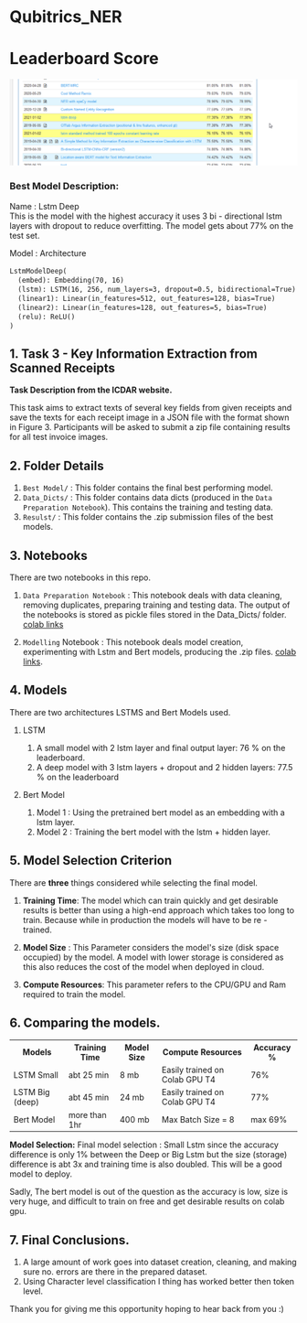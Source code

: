 # Qubitrics_NER

# Leaderboard Score
![](Images/best_result.png)


### Best Model Description:

Name : Lstm Deep  
This is the model with the highest accuracy it uses 3 bi - directional lstm layers with dropout to reduce overfitting. The model gets about 77% on the test set.

Model : Architecture 

```pytorch
LstmModelDeep(
  (embed): Embedding(70, 16)
  (lstm): LSTM(16, 256, num_layers=3, dropout=0.5, bidirectional=True)
  (linear1): Linear(in_features=512, out_features=128, bias=True)
  (linear2): Linear(in_features=128, out_features=5, bias=True)
  (relu): ReLU()
)
```





## 1. Task 3 - Key Information Extraction from Scanned Receipts

**Task Description from the ICDAR website.**

This task aims to extract texts of several key fields from given receipts and save the texts for each receipt image in a JSON file with the format shown in Figure 3. Participants will be asked to submit a zip file containing results for all test invoice images. 


## 2. Folder Details

  1. `Best Model/`  : This folder contains the final best performing model.
  2. `Data_Dicts/` : This folder contains data dicts (produced in the `Data Preparation Notebook`). This contains the training and testing data. 
  3. `Resulst/` : This folder contains the .zip submission files of the best models. 
  
  
## 3. Notebooks

There are two notebooks in this repo. 

  1. `Data Preparation Notebook` : This notebook deals with data cleaning, removing duplicates, preparing training and testing data. The output of the notebooks is stored as pickle files stored in the Data_Dicts/ folder. [colab links](https://colab.research.google.com/drive/1-xvLu_5MtFwfsmK_iWc1Yci8w2Kv9EzH?usp=sharing)
  
  2. `Modelling` Notebook : This notebook deals model creation, experimenting with Lstm and Bert models, producing the .zip files.
  [colab links](https://colab.research.google.com/drive/1p4jm0FylSIBo71nzNDpUeMCJFxRsUCEH?usp=sharing).
  

## 4. Models

There are two architectures LSTMS and Bert Models used.

1. LSTM 
    1. A small model with 2 lstm layer and final output layer: 76 % on the leaderboard. 
    2. A deep model with 3 lstm layers + dropout and 2 hidden layers: 77.5 % on the leaderboard
 
2.  Bert Model
    1. Model 1 :  Using the pretrained bert model as an embedding with a  lstm layer. 
    2. Model 2 : Training the bert model with the lstm + hidden layer. 
    
  
## 5. Model Selection Criterion
   There are **three** things considered while selecting the final model. 
   
   1. **Training Time**: The model which can train quickly and get desirable results is better than using a high-end approach which takes too long to train. Because while in production the models will have to be re - trained.

   2. **Model Size** : This Parameter considers the model's size (disk space occupied) by the model. A model with lower storage is considered as this also reduces the cost of the model when deployed in cloud.
  
   3. **Compute Resources**: This parameter refers to the CPU/GPU and Ram required to train the model.

## 6. Comparing the models.
  
  
  <table>
  <tr>
  <th> Models </th>
  <th> Training Time </th>
  <th>Model Size</th>
  <th>Compute Resources</th>
  <th>Accuracy % </th>  
  </tr>
  <tr>
    <td> LSTM Small </td>
    <td> abt 25 min </td>
    <td> 8 mb </td>
    <td> Easily trained on Colab GPU T4 </td>
    <td> 76% </td>
  </tr>  
  <tr>
    <td> LSTM Big (deep) </td>
    <td> abt 45 min </td>
    <td> 24 mb </td>
    <td>Easily trained on Colab GPU T4</td>
    <td> 77% </td>
  </tr>  
   <tr>
    <td> Bert Model </td>
    <td> more than 1hr </td>
    <td> 400 mb </td>
    <td>Max Batch Size = 8</td>
    <td> max 69% </td> 
  </tr>  
 </table>

**Model Selection:**
Final model selection : Small Lstm since the accuracy difference is only 1%  between the Deep or Big Lstm but the size (storage) difference is abt 3x and training time is also doubled. This will be a good model to deploy. 

Sadly, The bert model is out of the question as the accuracy is low, size is very huge, and difficult to train on free and get desirable results on colab gpu.

## 7. Final Conclusions.
1. A large amount of work goes into dataset creation, cleaning, and making sure no. errors are there in the prepared dataset.  
2. Using Character level classification I thing has worked better then token level.
  

Thank you for giving me this opportunity hoping to hear back from you :) 


